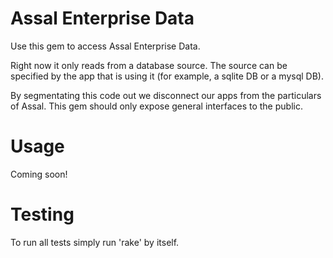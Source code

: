 # Assal Enterprise Data

Use this gem to access Assal Enterprise Data.

Right now it only reads from a database source. The source can be specified
by the app that is using it (for example, a sqlite DB or a mysql DB).

By segmentating this code out we disconnect our apps from the particulars
of Assal. This gem should only expose general interfaces to the public.

# Usage

Coming soon!

# Testing

To run all tests simply run 'rake' by itself.
